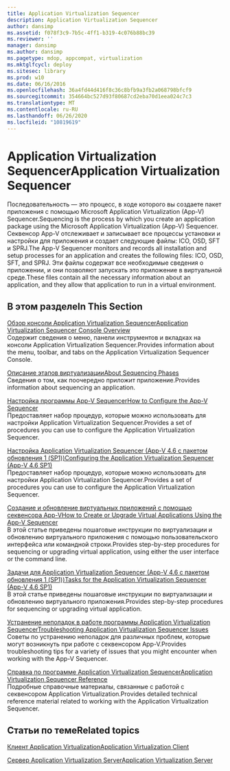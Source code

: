 ```yaml
---
title: Application Virtualization Sequencer
description: Application Virtualization Sequencer
author: dansimp
ms.assetid: f078f3c9-7b5c-4ff1-b319-4c076b88bc39
ms.reviewer: ''
manager: dansimp
ms.author: dansimp
ms.pagetype: mdop, appcompat, virtualization
ms.mktglfcycl: deploy
ms.sitesec: library
ms.prod: w10
ms.date: 06/16/2016
ms.openlocfilehash: 36a4fd44d416f8c36c8bfb9a3fb2a068798bfcf9
ms.sourcegitcommit: 354664bc527d93f80687cd2eba70d1eea024c7c3
ms.translationtype: MT
ms.contentlocale: ru-RU
ms.lasthandoff: 06/26/2020
ms.locfileid: "10819619"
---
```

# <span data-ttu-id="18871-103">Application Virtualization Sequencer</span><span class="sxs-lookup"><span data-stu-id="18871-103">Application Virtualization Sequencer</span></span>


<span data-ttu-id="18871-104">Последовательность — это процесс, в ходе которого вы создаете пакет приложения с помощью Microsoft Application Virtualization (App-V) Sequencer.</span><span class="sxs-lookup"><span data-stu-id="18871-104">Sequencing is the process by which you create an application package using the Microsoft Application Virtualization (App-V) Sequencer.</span></span> <span data-ttu-id="18871-105">Секвенсор App-V отслеживает и записывает все процессы установки и настройки для приложения и создает следующие файлы: ICO, OSD, SFT и SPRJ.</span><span class="sxs-lookup"><span data-stu-id="18871-105">The App-V Sequencer monitors and records all installation and setup processes for an application and creates the following files: ICO, OSD, SFT, and SPRJ.</span></span> <span data-ttu-id="18871-106">Эти файлы содержат все необходимые сведения о приложении, и они позволяют запускать это приложение в виртуальной среде.</span><span class="sxs-lookup"><span data-stu-id="18871-106">These files contain all the necessary information about an application, and they allow that application to run in a virtual environment.</span></span>

## <span data-ttu-id="18871-107">В этом разделе</span><span class="sxs-lookup"><span data-stu-id="18871-107">In This Section</span></span>


<a href="" id="application-virtualization-sequencer-console-overview"></a>[<span data-ttu-id="18871-108">Обзор консоли Application Virtualization Sequencer</span><span class="sxs-lookup"><span data-stu-id="18871-108">Application Virtualization Sequencer Console Overview</span></span>](application-virtualization-sequencer-console-overview.md)  
<span data-ttu-id="18871-109">Содержит сведения о меню, панели инструментов и вкладках на консоли Application Virtualization Sequencer.</span><span class="sxs-lookup"><span data-stu-id="18871-109">Provides information about the menu, toolbar, and tabs on the Application Virtualization Sequencer Console.</span></span>

<a href="" id="about-sequencing-phases"></a>[<span data-ttu-id="18871-110">Описание этапов виртуализации</span><span class="sxs-lookup"><span data-stu-id="18871-110">About Sequencing Phases</span></span>](about-sequencing-phases.md)  
<span data-ttu-id="18871-111">Сведения о том, как поочередно приложит приложение.</span><span class="sxs-lookup"><span data-stu-id="18871-111">Provides information about sequencing an application.</span></span>

<a href="" id="how-to-configure-the-app-v-sequencer"></a>[<span data-ttu-id="18871-112">Настройка программы App-V Sequencer</span><span class="sxs-lookup"><span data-stu-id="18871-112">How to Configure the App-V Sequencer</span></span>](how-to-configure-the-app-v-sequencer.md)  
<span data-ttu-id="18871-113">Предоставляет набор процедур, которые можно использовать для настройки Application Virtualization Sequencer.</span><span class="sxs-lookup"><span data-stu-id="18871-113">Provides a set of procedures you can use to configure the Application Virtualization Sequencer.</span></span>

<a href="" id="configuring-the-application-virtualization-sequencer--app-v-4-6-sp1-"></a>[<span data-ttu-id="18871-114">Настройка Application Virtualization Sequencer (App-V 4.6 с пакетом обновления 1 (SP1))</span><span class="sxs-lookup"><span data-stu-id="18871-114">Configuring the Application Virtualization Sequencer (App-V 4.6 SP1)</span></span>](configuring-the-application-virtualization-sequencer--app-v-46-sp1-.md)  
<span data-ttu-id="18871-115">Предоставляет набор процедур, которые можно использовать для настройки Application Virtualization Sequencer.</span><span class="sxs-lookup"><span data-stu-id="18871-115">Provides a set of procedures you can use to configure the Application Virtualization Sequencer.</span></span>

<a href="" id="how-to-create-or-upgrade-virtual-applications-using--the-app-v-sequencer"></a>[<span data-ttu-id="18871-116">Создание и обновление виртуальных приложений с помощью секвенсора App-V</span><span class="sxs-lookup"><span data-stu-id="18871-116">How to Create or Upgrade Virtual Applications Using the App-V Sequencer</span></span>](how-to-create-or-upgrade-virtual-applications-using--the-app-v-sequencer.md)  
<span data-ttu-id="18871-117">В этой статье приведены пошаговые инструкции по виртуализации и обновлению виртуального приложения с помощью пользовательского интерфейса или командной строки.</span><span class="sxs-lookup"><span data-stu-id="18871-117">Provides step-by-step procedures for sequencing or upgrading virtual application, using either the user interface or the command line.</span></span>

<a href="" id="tasks-for-the-application-virtualization-sequencer--app-v-4-6-sp1-"></a>[<span data-ttu-id="18871-118">Задачи для Application Virtualization Sequencer (App-V 4.6 с пакетом обновления 1 (SP1))</span><span class="sxs-lookup"><span data-stu-id="18871-118">Tasks for the Application Virtualization Sequencer (App-V 4.6 SP1)</span></span>](tasks-for-the-application-virtualization-sequencer--app-v-46-sp1-.md)  
<span data-ttu-id="18871-119">В этой статье приведены пошаговые инструкции по виртуализации и обновлению виртуального приложения.</span><span class="sxs-lookup"><span data-stu-id="18871-119">Provides step-by-step procedures for sequencing or upgrading virtual application.</span></span>

<a href="" id="troubleshooting-application-virtualization-sequencer-issues"></a>[<span data-ttu-id="18871-120">Устранение неполадок в работе программы Application Virtualization Sequencer</span><span class="sxs-lookup"><span data-stu-id="18871-120">Troubleshooting Application Virtualization Sequencer Issues</span></span>](troubleshooting-application-virtualization-sequencer-issues.md)  
<span data-ttu-id="18871-121">Советы по устранению неполадок для различных проблем, которые могут возникнуть при работе с секвенсором App-V.</span><span class="sxs-lookup"><span data-stu-id="18871-121">Provides troubleshooting tips for a variety of issues that you might encounter when working with the App-V Sequencer.</span></span>

<a href="" id="application-virtualization-sequencer-reference"></a>[<span data-ttu-id="18871-122">Справка по программе Application Virtualization Sequencer</span><span class="sxs-lookup"><span data-stu-id="18871-122">Application Virtualization Sequencer Reference</span></span>](application-virtualization-sequencer-reference.md)  
<span data-ttu-id="18871-123">Подробные справочные материалы, связанные с работой с секвенсором Application Virtualization.</span><span class="sxs-lookup"><span data-stu-id="18871-123">Provides detailed technical reference material related to working with the Application Virtualization Sequencer.</span></span>

## <span data-ttu-id="18871-124">Статьи по теме</span><span class="sxs-lookup"><span data-stu-id="18871-124">Related topics</span></span>


[<span data-ttu-id="18871-125">Клиент Application Virtualization</span><span class="sxs-lookup"><span data-stu-id="18871-125">Application Virtualization Client</span></span>](application-virtualization-client.md)

[<span data-ttu-id="18871-126">Сервер Application Virtualization Server</span><span class="sxs-lookup"><span data-stu-id="18871-126">Application Virtualization Server</span></span>](application-virtualization-server.md)

 

 





